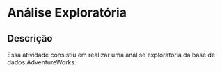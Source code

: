 # Análise Exploratória 
## Descrição

Essa atividade consistiu em realizar uma análise exploratória da base de dados AdventureWorks.
